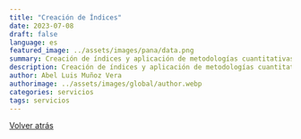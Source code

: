 ```yaml
---
title: "Creación de Índices"
date: 2023-07-08
draft: false
language: es
featured_image: ../assets/images/pana/data.png
summary: Creación de índices y aplicación de metodologías cuantitativas.
description: Creación de índices y aplicación de metodologías cuantitativas.
author: Abel Luis Muñoz Vera
authorimage: ../assets/images/global/author.webp
categories: servicios
tags: servicios
---
```


<a href="/servicios/"
                class="inline-flex text-white bg-primary-600 hover:bg-primary-800 focus:ring-4 focus:outline-none focus:ring-primary-300 font-medium rounded-lg text-sm px-5 py-2.5 text-center dark:focus:ring-primary-900 my-4"> Volver atrás</a>